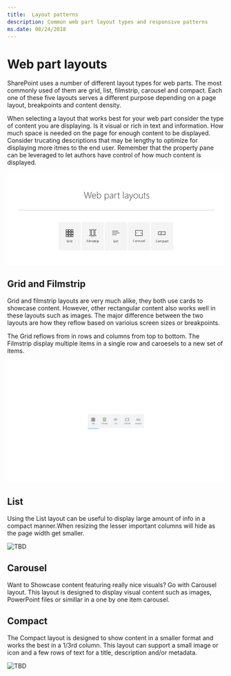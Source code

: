 ```yaml
---
title:  Layout patterns
description: Common web part layout types and responsive patterns
ms.date: 08/24/2018
---
```


# Web part layouts

SharePoint uses a number of different layout types for web parts. The most commonly used of them are grid, list, filmstrip, carousel and compact. Each one of these five layouts serves a different purpose depending on a page layout, breakpoints and content density. 

When selecting a layout that works best for your web part consider the type of content you are displaying. Is it visual or rich in text and information. How much space is needed on the page for enough content to be displayed. Consider trucating descriptions that may be lengthy to optimize for displaying more itmes to the end user. Remember that the property pane can be leveraged to let authors have control of how much content is displayed.

![Carousel with icons representing the common layouts](../images/01_Layouts_webparts.png)

## Grid and Filmstrip

Grid and filmstrip layouts are very much alike, they both use cards to showcase content. However, other rectangular content also works well in these layouts such as images. The major difference between the two layouts are how they reflow based on varioius screen sizes or breakpoints.

The Grid reflows from in rows and columns from top to bottom. The Filmstrip display multiple items in a single row and caroesels to a new set of items.

![TBD](../images/layouts_animation_tiles.gif)

## List

Using the List layout can be useful to display large amount of info in a compact manner.When resizing the lesser important columns will hide as the page width get smaller.

![TBD](../images/tbd.png)

## Carousel

Want to Showcase content featuring really nice visuals? Go with Carousel layout. This layout is designed to display visual content such as images, PowerPoint files or simillar in a one by one item carousel.

## Compact

The Compact layout is designed to show content in a smaller format and works the best in a 1/3rd column. This layout can support a small image or icon and a few rows of text for a title, description and/or metadata.

![TBD](../images/tbd.png)



